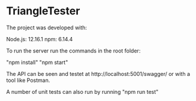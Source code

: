 # TriangleTester

The project was developed with:

Node.js: 12.16.1
npm: 6.14.4

To run the server run the commands in the root folder:

"npm install"
"npm start"

The API can be seen and testet at http://localhost:5001/swagger/ or with a tool like Postman.

A number of unit tests can also run by running "npm run test"


